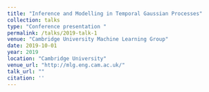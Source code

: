```yaml
---
title: "Inference and Modelling in Temporal Gaussian Processes"
collection: talks
type: "Conference presentation "
permalink: /talks/2019-talk-1
venue: "Cambridge University Machine Learning Group"
date: 2019-10-01
year: 2019
location: "Cambridge University"
venue_url: "http://mlg.eng.cam.ac.uk/"
talk_url: ""
citation: ''
---
```

